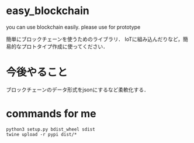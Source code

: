 # easy_blockchain

you can use blockchain easily.
please use for prototype

簡単にブロックチェーンを使うためのライブラリ．
IoTに組み込んだりなど，簡易的なプロトタイプ作成に使ってください．

# 今後やること

ブロックチェーンのデータ形式をjsonにするなど柔軟化する．

# commands for me

```
python3 setup.py bdist_wheel sdist
twine upload -r pypi dist/*
```
